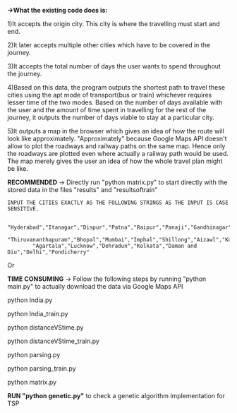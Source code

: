 **->What the existing code does is:**

1)It accepts the origin city. This city is where the travelling must start and end.

2)It later accepts multiple other cities which have to be covered in the journey.
	
3)It accepts the total number of days the user wants to spend throughout the journey.
	
4)Based on this data, the program outputs the shortest path to travel these cities using the apt mode of transport(bus or train) whichever requires lesser time of the two modes. Based on the number of days available with the user and the amount of time spent in travelling for the rest of the journey, it outputs the number of days viable to stay at a particular city.
        
5)It outputs a map in the browser which gives an idea of how the route will look like approximately. "Approximately" because Google Maps API doesn't allow to plot the roadways and railway paths on the same map. Hence only the roadways are plotted even where actually a railway path would be used. The map merely gives the user an idea of how the whole travel plan might be like. 


**RECOMMENDED** -> Directly run "python matrix.py" to start directly with the stored data in the files "results" and "resultsoftrain"

    INPUT THE CITIES EXACTLY AS THE FOLLOWING STRINGS AS THE INPUT IS CASE SENSITIVE.

            "Hyderabad","Itanagar","Dispur","Patna","Raipur","Panaji","Gandhinagar","Chandigarh","Shimla","Srinagar","Ranchi","Bangalore",
            "Thiruvananthapuram","Bhopal","Mumbai","Imphal","Shillong","Aizawl","Kohima","Bhubaneshwar","Jaipur","Gangtok","Chennai",
            "Agartala","Lucknow","Dehradun","Kolkata","Daman and Diu","Delhi","Pondicherry"

Or

**TIME CONSUMING** -> Follow the following steps by running "python main.py" to actually download the data via Google Maps API

python India.py

python India_train.py

python distanceVStime.py

python distanceVStime_train.py

python parsing.py

python parsing_train.py

python matrix.py

**RUN "python genetic.py"** to check a genetic algorithm implementation for TSP

